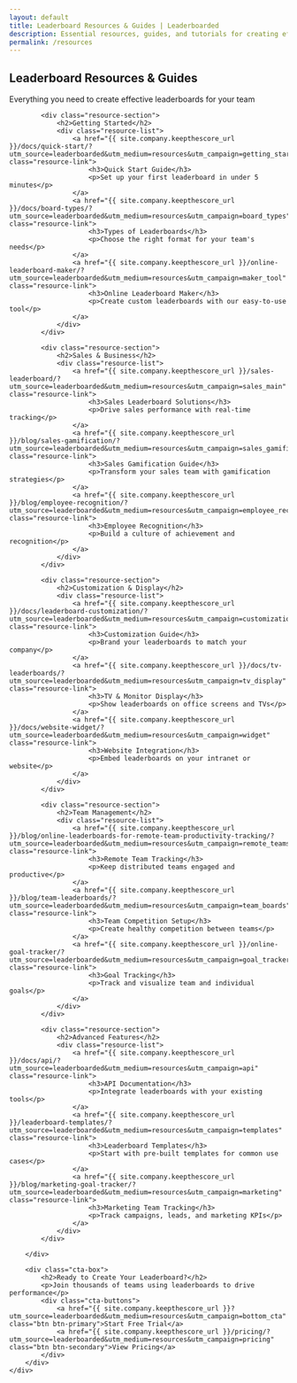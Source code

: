 ```yaml
---
layout: default
title: Leaderboard Resources & Guides | Leaderboarded
description: Essential resources, guides, and tutorials for creating effective leaderboards. Learn best practices for sales, gamification, and team performance tracking.
permalink: /resources
---
```


<section class="resources-hero">
    <div class="container">
        <h1>Leaderboard Resources & Guides</h1>
        <p>Everything you need to create effective leaderboards for your team</p>
    </div>
</section>

<section class="resources-content">
    <div class="container">
        <div class="resources-grid">
            
            <div class="resource-section">
                <h2>Getting Started</h2>
                <div class="resource-list">
                    <a href="{{ site.company.keepthescore_url }}/docs/quick-start/?utm_source=leaderboarded&utm_medium=resources&utm_campaign=getting_started" class="resource-link">
                        <h3>Quick Start Guide</h3>
                        <p>Set up your first leaderboard in under 5 minutes</p>
                    </a>
                    <a href="{{ site.company.keepthescore_url }}/docs/board-types/?utm_source=leaderboarded&utm_medium=resources&utm_campaign=board_types" class="resource-link">
                        <h3>Types of Leaderboards</h3>
                        <p>Choose the right format for your team's needs</p>
                    </a>
                    <a href="{{ site.company.keepthescore_url }}/online-leaderboard-maker/?utm_source=leaderboarded&utm_medium=resources&utm_campaign=maker_tool" class="resource-link">
                        <h3>Online Leaderboard Maker</h3>
                        <p>Create custom leaderboards with our easy-to-use tool</p>
                    </a>
                </div>
            </div>

            <div class="resource-section">
                <h2>Sales & Business</h2>
                <div class="resource-list">
                    <a href="{{ site.company.keepthescore_url }}/sales-leaderboard/?utm_source=leaderboarded&utm_medium=resources&utm_campaign=sales_main" class="resource-link">
                        <h3>Sales Leaderboard Solutions</h3>
                        <p>Drive sales performance with real-time tracking</p>
                    </a>
                    <a href="{{ site.company.keepthescore_url }}/blog/sales-gamification/?utm_source=leaderboarded&utm_medium=resources&utm_campaign=sales_gamification" class="resource-link">
                        <h3>Sales Gamification Guide</h3>
                        <p>Transform your sales team with gamification strategies</p>
                    </a>
                    <a href="{{ site.company.keepthescore_url }}/blog/employee-recognition/?utm_source=leaderboarded&utm_medium=resources&utm_campaign=employee_recognition" class="resource-link">
                        <h3>Employee Recognition</h3>
                        <p>Build a culture of achievement and recognition</p>
                    </a>
                </div>
            </div>

            <div class="resource-section">
                <h2>Customization & Display</h2>
                <div class="resource-list">
                    <a href="{{ site.company.keepthescore_url }}/docs/leaderboard-customization/?utm_source=leaderboarded&utm_medium=resources&utm_campaign=customization" class="resource-link">
                        <h3>Customization Guide</h3>
                        <p>Brand your leaderboards to match your company</p>
                    </a>
                    <a href="{{ site.company.keepthescore_url }}/docs/tv-leaderboards/?utm_source=leaderboarded&utm_medium=resources&utm_campaign=tv_display" class="resource-link">
                        <h3>TV & Monitor Display</h3>
                        <p>Show leaderboards on office screens and TVs</p>
                    </a>
                    <a href="{{ site.company.keepthescore_url }}/docs/website-widget/?utm_source=leaderboarded&utm_medium=resources&utm_campaign=widget" class="resource-link">
                        <h3>Website Integration</h3>
                        <p>Embed leaderboards on your intranet or website</p>
                    </a>
                </div>
            </div>

            <div class="resource-section">
                <h2>Team Management</h2>
                <div class="resource-list">
                    <a href="{{ site.company.keepthescore_url }}/blog/online-leaderboards-for-remote-team-productivity-tracking/?utm_source=leaderboarded&utm_medium=resources&utm_campaign=remote_teams" class="resource-link">
                        <h3>Remote Team Tracking</h3>
                        <p>Keep distributed teams engaged and productive</p>
                    </a>
                    <a href="{{ site.company.keepthescore_url }}/blog/team-leaderboards/?utm_source=leaderboarded&utm_medium=resources&utm_campaign=team_boards" class="resource-link">
                        <h3>Team Competition Setup</h3>
                        <p>Create healthy competition between teams</p>
                    </a>
                    <a href="{{ site.company.keepthescore_url }}/online-goal-tracker/?utm_source=leaderboarded&utm_medium=resources&utm_campaign=goal_tracker" class="resource-link">
                        <h3>Goal Tracking</h3>
                        <p>Track and visualize team and individual goals</p>
                    </a>
                </div>
            </div>

            <div class="resource-section">
                <h2>Advanced Features</h2>
                <div class="resource-list">
                    <a href="{{ site.company.keepthescore_url }}/docs/api/?utm_source=leaderboarded&utm_medium=resources&utm_campaign=api" class="resource-link">
                        <h3>API Documentation</h3>
                        <p>Integrate leaderboards with your existing tools</p>
                    </a>
                    <a href="{{ site.company.keepthescore_url }}/leaderboard-templates/?utm_source=leaderboarded&utm_medium=resources&utm_campaign=templates" class="resource-link">
                        <h3>Leaderboard Templates</h3>
                        <p>Start with pre-built templates for common use cases</p>
                    </a>
                    <a href="{{ site.company.keepthescore_url }}/blog/marketing-goal-tracker/?utm_source=leaderboarded&utm_medium=resources&utm_campaign=marketing" class="resource-link">
                        <h3>Marketing Team Tracking</h3>
                        <p>Track campaigns, leads, and marketing KPIs</p>
                    </a>
                </div>
            </div>

        </div>

        <div class="cta-box">
            <h2>Ready to Create Your Leaderboard?</h2>
            <p>Join thousands of teams using leaderboards to drive performance</p>
            <div class="cta-buttons">
                <a href="{{ site.company.keepthescore_url }}?utm_source=leaderboarded&utm_medium=resources&utm_campaign=bottom_cta" class="btn btn-primary">Start Free Trial</a>
                <a href="{{ site.company.keepthescore_url }}/pricing/?utm_source=leaderboarded&utm_medium=resources&utm_campaign=pricing" class="btn btn-secondary">View Pricing</a>
            </div>
        </div>
    </div>
</section>